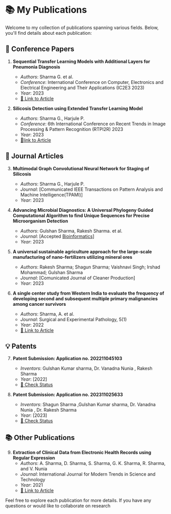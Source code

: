 # 📚 My Publications

Welcome to my collection of publications spanning various fields. Below, you'll find details about each publication:

## 📖 **Conference Papers**

1. **Sequential Transfer Learning Models with Additional Layers for Pneumonia Diagnosis**
   - *Authors*: Sharma G. et al.
   - *Conference*: International Conference on Computer, Electronics and Electrical Engineering and Their Applications (IC2E3 2023)
   - *Year*: 2023
   -  [🔗 Link to Article](https://doi.org/10.1109/IC2E357697.2023.10262764)

2. **Silicosis Detection using Extended Transfer Learning Model**
   - *Authors*: Sharma G., Harjule P.
   - *Conference*: 6th International Conference on Recent Trends in Image Processing & Pattern Recognition (RTPI2R) 2023
   - *Year*: 2023
   - [🔗link to Article](https://doi.org/10.1007/978-3-031-53085-2_10)

## 📝 **Journal Articles**

3. **Multimodal Graph Convolutional Neural Network for Staging of Silicosis**
   - *Authors*: Sharma G., Harjule P.
   - *Journal*: [Communicated IEEE Transactions on Pattern Analysis and Machine Intelligence(TPAMI)]
   - *Year*: 2023

4. **Advancing Microbial Diagnostics: A Universal Phylogeny Guided Computational Algorithm to find Unique Sequences for Precise Microorganism Detection**
   - *Authors*: Gulshan Sharma, Rakesh Sharma. et al.
   - *Journal*: [Accepted [Bioinformatics](https://academic.oup.com/bioinformatics)]
   - *Year*: 2023

5. **A universal sustainable agriculture approach for the large-scale manufacturing of nano-fertilizers utilizing mineral ores**
   - *Authors*: Rakesh Sharma; Shagun Sharma; Vaishnavi Singh; Irshad Mohammad; Gulshan Sharma
   - *Journal*: [Comunicated Journal of Cleaner Production]
   - *Year*: 2023

6. **A single center study from Western India to evaluate the frequency of developing second and subsequent multiple primary malignancies among cancer survivors**
   - *Authors*: Sharma, A. et al.
   - *Journal*: Surgical and Experimental Pathology, 5(1)
   - *Year*: 2022
   - [🔗 Link to Article](https://surgexppathol.biomedcentral.com/articles/10.1186/s42047-022-00122-w)

## 💡 **Patents**

7. **Patent Submission: Application no. 202211045103**
   - *Inventors*: Gulshan Kumar sharma, Dr. Vanadna Nunia , Rakesh Sharma
   - *Year*: [2022]
   - [🔗 Check Status](https://iprsearch.ipindia.gov.in/PublicSearch/PublicationSearch/ApplicationStatus)

8. **Patent Submission: Application no. 202311025633**
   - *Inventors*: Shagun Sharma ,Gulshan Kumar sharma, Dr. Vanadna Nunia , Dr. Rakesh Sharma
   - *Year*: [2023]
   - [🔗 Check Status](https://iprsearch.ipindia.gov.in/PublicSearch/PublicationSearch/ApplicationStatus)

## 📚 **Other Publications**

9. **Extraction of Clinical Data from Electronic Health Records using Regular Expression**
   - *Authors*: A. Sharma, D. Sharma, S. Sharma, G. K. Sharma, R. Sharma, and V. Nunia
   - *Journal*: International Journal for Modern Trends in Science and Technology
   - *Year*: 2021
   - [🔗 Link to Article](http://www.ijmtst.com/vol7issue12.html)

Feel free to explore each publication for more details. If you have any questions or would like to collaborate on research

